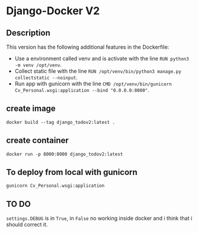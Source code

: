# Django-Docker V2

## Description

This version has the following additional features in the Dockerfile:

- Use a environment called venv and is activate with the line `RUN python3 -m venv /opt/venv`.
- Collect static file with the line `RUN /opt/venv/bin/python3 manage.py collectstatic --noinput`.
- Run app with gunicorn with the line `CMD /opt/venv/bin/gunicorn Cv_Personal.wsgi:application --bind "0.0.0.0:8000"`.



## create image
`docker build --tag django_todov2:latest .`

## create container
`docker run -p 8000:8000 django_todov2:latest`

## To deploy from local with gunicorn
`gunicorn Cv_Personal.wsgi:application`

## TO DO
`settings.DEBUG` is in `True`, in `False` no working inside docker and i think that i should correct it.
